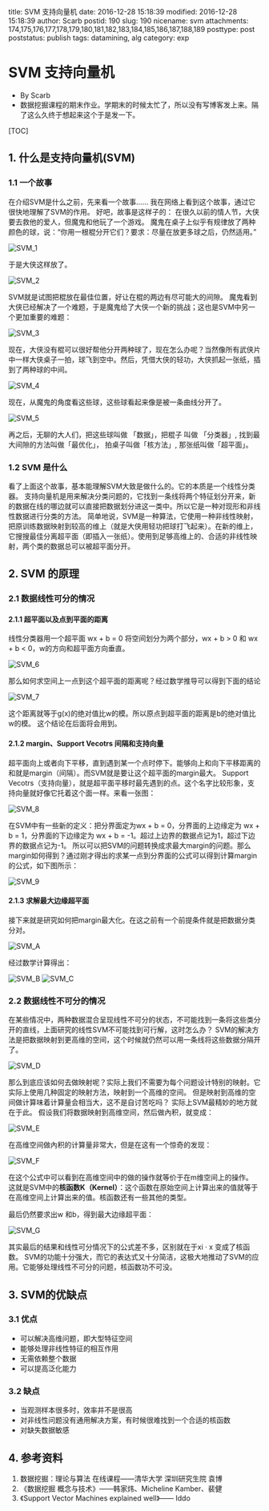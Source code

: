 title: SVM 支持向量机
date: 2016-12-28 15:18:39
modified: 2016-12-28 15:18:39
author: Scarb
postid: 190
slug: 190
nicename: svm
attachments: 174,175,176,177,178,179,180,181,182,183,184,185,186,187,188,189
posttype: post
poststatus: publish
tags: datamining, alg
category: exp

# SVM 支持向量机

* By Scarb
* 数据挖掘课程的期末作业。学期末的时候太忙了，所以没有写博客发上来。隔了这么久终于想起来这个于是发一下。

[TOC]

## 1. 什么是支持向量机(SVM)
### 1.1 一个故事

在介绍SVM是什么之前，先来看一个故事……
我在网络上看到这个故事，通过它很快地理解了SVM的作用。
好吧，故事是这样子的：
在很久以前的情人节，大侠要去救他的爱人，但魔鬼和他玩了一个游戏。
魔鬼在桌子上似乎有规律放了两种颜色的球，说：“你用一根棍分开它们？要求：尽量在放更多球之后，仍然适用。”

![SVM_1][img1]

于是大侠这样放了。

![SVM_2][img2]

SVM就是试图把棍放在最佳位置，好让在棍的两边有尽可能大的间隙。
魔鬼看到大侠已经解决了一个难题，于是魔鬼给了大侠一个新的挑战；这也是SVM中另一个更加重要的难题：

![SVM_3][img3]

现在，大侠没有棍可以很好帮他分开两种球了，现在怎么办呢？当然像所有武侠片中一样大侠桌子一拍，球飞到空中。然后，凭借大侠的轻功，大侠抓起一张纸，插到了两种球的中间。

![SVM_4][img4]

现在，从魔鬼的角度看这些球，这些球看起来像是被一条曲线分开了。

![SVM_5][img5]

再之后，无聊的大人们，把这些球叫做 「数据」，把棍子 叫做 「分类器」, 找到最大间隙的方法叫做「最优化」， 拍桌子叫做「核方法」, 那张纸叫做「超平面」。

### 1.2 SVM 是什么

看了上面这个故事，基本能理解SVM大致是做什么的。它的本质是一个线性分类器。
支持向量机是用来解决分类问题的，它找到一条线将两个特征划分开来，新的数据在线的哪边就可以直接把数据划分进这一类中。所以它是一种对现形和非线性数据进行分类的方法。
简单地说，SVM是一种算法，它使用一种非线性映射，把原训练数据映射到较高的维上（就是大侠用轻功把球打飞起来）。在新的维上，它搜搜最佳分离超平面（即插入一张纸）。使用到足够高维上的、合适的非线性映射，两个类的数据总可以被超平面分开。

## 2. SVM 的原理
### 2.1 数据线性可分的情况
#### 2.1.1 超平面以及点到平面的距离

线性分类器用一个超平面 wx + b = 0 将空间划分为两个部分，wx + b > 0 和 wx + b < 0，w的方向和超平面方向垂直。

![SVM_6][img6]

那么如何求空间上一点到这个超平面的距离呢？经过数学推导可以得到下面的结论

![SVM_7][img7]

这个距离就等于g(x)的绝对值比w的模。所以原点到超平面的距离是b的绝对值比w的模。
这个结论在后面将会用到。

#### 2.1.2 margin、Support Vecotrs 间隔和支持向量

超平面向上或者向下平移，直到遇到某一个点时停下。能够向上和向下平移距离的和就是margin（间隔）。而SVM就是要让这个超平面的margin最大。
Support Vecotrs（支持向量），就是超平面平移时最先遇到的点。这个名字比较形象，支持向量就好像它托着这个面一样。来看一张图：

![SVM_8][img8]

在SVM中有一些新的定义：把分界面定为wx + b = 0，分界面的上边缘定为 wx + b = 1，分界面的下边缘定为 wx + b = -1。超过上边界的数据点记为1，超过下边界的数据点记为-1。
所以可以把SVM的问题转换成求最大margin的问题。那么margin如何得到？通过刚才得出的求某一点到分界面的公式可以得到计算margin的公式，如下图所示：

![SVM_9][img9]

#### 2.1.3 求解最大边缘超平面

接下来就是研究如何把margin最大化。在这之前有一个前提条件就是把数据分类分对。

![SVM_A][imgA]

经过数学计算得出：

![SVM_B][imgB]
![SVM_C][imgC]

### 2.2 数据线性不可分的情况

在某些情况中，两种数据混合呈现线性不可分的状态，不可能找到一条将这些类分开的直线，上面研究的线性SVM不可能找到可行解，这时怎么办？
SVM的解决方法是把数据映射到更高维的空间，这个时候就仍然可以用一条线将这些数据分隔开了。

![SVM_D][imgD]

那么到底应该如何去做映射呢？实际上我们不需要为每个问题设计特别的映射。它实际上使用几种固定的映射方法，映射到一个高维的空间。
但是映射到高维的空间做计算味着计算量会相当大，这不是自讨苦吃吗？
实际上SVM最精妙的地方就在于此。
假设我们将数据映射到高维空间，然后做內积，就变成：

![SVM_E][imgE]

在高维空间做內积的计算量非常大，但是在这有一个惊奇的发现：

![SVM_F][imgF]

在这个公式中可以看到在高维空间中的做的操作就等价于在m维空间上的操作。
这就是SVM中的**核函数K（Kernel）**：这个函数在原始空间上计算出来的值就等于在高维空间上计算出来的值。核函数还有一些其他的类型。

最后仍然要求出w 和b，得到最大边缘超平面：

![SVM_G][imgG]

其实最后的结果和线性可分情况下的公式差不多，区别就在于xi · x 变成了核函数。
SVM的功能十分强大，而它的表达式又十分简洁，这极大地推动了SVM的应用。它能够处理线性不可分的问题，核函数功不可没。

## 3. SVM的优缺点
### 3.1 优点

- 可以解决高维问题，即大型特征空间
- 能够处理非线性特征的相互作用
- 无需依赖整个数据
- 可以提高泛化能力

### 3.2 缺点

- 当观测样本很多时，效率并不是很高
- 对非线性问题没有通用解决方案，有时候很难找到一个合适的核函数
- 对缺失数据敏感

## 4. 参考资料

1. 数据挖掘：理论与算法 在线课程——清华大学 深圳研究生院  袁博
2. 《数据挖掘 概念与技术》——韩家炜、Micheline Kamber、裴健
3. 《Support Vector Machines explained well》——  Iddo

[img1]: http://115.28.48.229/wordpress/wp-content/uploads/2017/04/SVM_1.png
[img2]: http://115.28.48.229/wordpress/wp-content/uploads/2017/04/SVM_2.png
[img3]: http://115.28.48.229/wordpress/wp-content/uploads/2017/04/SVM_3.png
[img4]: http://115.28.48.229/wordpress/wp-content/uploads/2017/04/SVM_4.png
[img5]: http://115.28.48.229/wordpress/wp-content/uploads/2017/04/SVM_5.png
[img6]: http://115.28.48.229/wordpress/wp-content/uploads/2017/04/SVM_6.png
[img7]: http://115.28.48.229/wordpress/wp-content/uploads/2017/04/SVM_7.png
[img8]: http://115.28.48.229/wordpress/wp-content/uploads/2017/04/SVM_8.png
[img9]: http://115.28.48.229/wordpress/wp-content/uploads/2017/04/SVM_9.png
[imgA]: http://115.28.48.229/wordpress/wp-content/uploads/2017/04/SVM_A.png
[imgB]: http://115.28.48.229/wordpress/wp-content/uploads/2017/04/SVM_B.png
[imgC]: http://115.28.48.229/wordpress/wp-content/uploads/2017/04/SVM_C.png
[imgD]: http://115.28.48.229/wordpress/wp-content/uploads/2017/04/SVM_D.png
[imgE]: http://115.28.48.229/wordpress/wp-content/uploads/2017/04/SVM_E.png
[imgF]: http://115.28.48.229/wordpress/wp-content/uploads/2017/04/SVM_F.png
[imgG]: http://115.28.48.229/wordpress/wp-content/uploads/2017/04/SVM_G.png